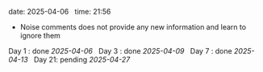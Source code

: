 date: 2025-04-06  
time: 21:56  

- Noise comments does not provide any new information  and learn to ignore them

Day 1 : done *2025-04-06*  
Day 3 : done *2025-04-09*  
Day 7 : done *2025-04-13*  
Day 21: pending *2025-04-27*